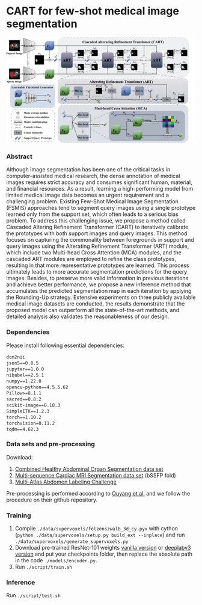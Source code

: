 # CART for few-shot medical image segmentation

![image](https://github.com/zmcheng9/CART/blob/main/overview.png)

### Abstract
Although image segmentation has been one of the critical tasks in computer-assisted medical research, the dense annotation of medical images requires strict accuracy and consumes significant human, material, and financial resources. As a result, learning a high-performing model from limited medical image data becomes an urgent requirement and a challenging problem. Existing Few-Shot Medical Image Segmentation (FSMIS) approaches tend to segment query images using a single prototype learned only from the support set, which often leads to a serious bias problem. To address this challenging issue, we propose a method called Cascaded Altering Refinement Transformer (CART) to iteratively calibrate the prototypes with both support images and query images. This method focuses on capturing the commonality between foregrounds in support and query images using the Alterating Refinement Transformer (ART) module, which include two Multi-head Cross Attention (MCA) modules, and the cascaded ART modules are employed to refine the class prototypes, resulting in that more representative prototypes are learned. This process ultimately leads to more accurate segmentation predictions for the query images. Besides, to preserve more valid information in previous iterations and achieve better performance, we propose a new inference method that accumulates the predicted segmentation map in each iteration by applying the Rounding-Up strategy. Extensive experiments on three publicly available medical image datasets are conducted, the results demonstrate that the proposed model can outperform all the state-of-the-art methods, and detailed analysis also validates the reasonableness of our design.

### Dependencies
Please install following essential dependencies:
```
dcm2nii
json5==0.8.5
jupyter==1.0.0
nibabel==2.5.1
numpy==1.22.0
opencv-python==4.5.5.62
Pillow>=8.1.1
sacred==0.8.2
scikit-image==0.18.3
SimpleITK==1.2.3
torch==1.10.2
torchvision=0.11.2
tqdm==4.62.3
```

### Data sets and pre-processing
Download:
1) [Combined Healthy Abdominal Organ Segmentation data set](https://chaos.grand-challenge.org/)
2) [Multi-sequence Cardiac MRI Segmentation data set](https://zmiclab.github.io/projects/mscmrseg19/) (bSSFP fold)
3) [Multi-Atlas Abdomen Labeling Challenge](https://www.synapse.org/#!Synapse:syn3193805/wiki/218292)

Pre-processing is performed according to [Ouyang et al.](https://github.com/cheng-01037/Self-supervised-Fewshot-Medical-Image-Segmentation/tree/2f2a22b74890cb9ad5e56ac234ea02b9f1c7a535) and we follow the procedure on their github repository.

### Training
1. Compile `./data/supervoxels/felzenszwalb_3d_cy.pyx` with cython (`python ./data/supervoxels/setup.py build_ext --inplace`) and run `./data/supervoxels/generate_supervoxels.py` 
2. Download pre-trained ResNet-101 weights [vanilla version](https://download.pytorch.org/models/resnet101-63fe2227.pth) or [deeplabv3 version](https://download.pytorch.org/models/deeplabv3_resnet101_coco-586e9e4e.pth) and put your checkpoints folder, then replace the absolute path in the code `./models/encoder.py`.  
3. Run `./script/train.sh` 

### Inference
Run `./script/test.sh` 
